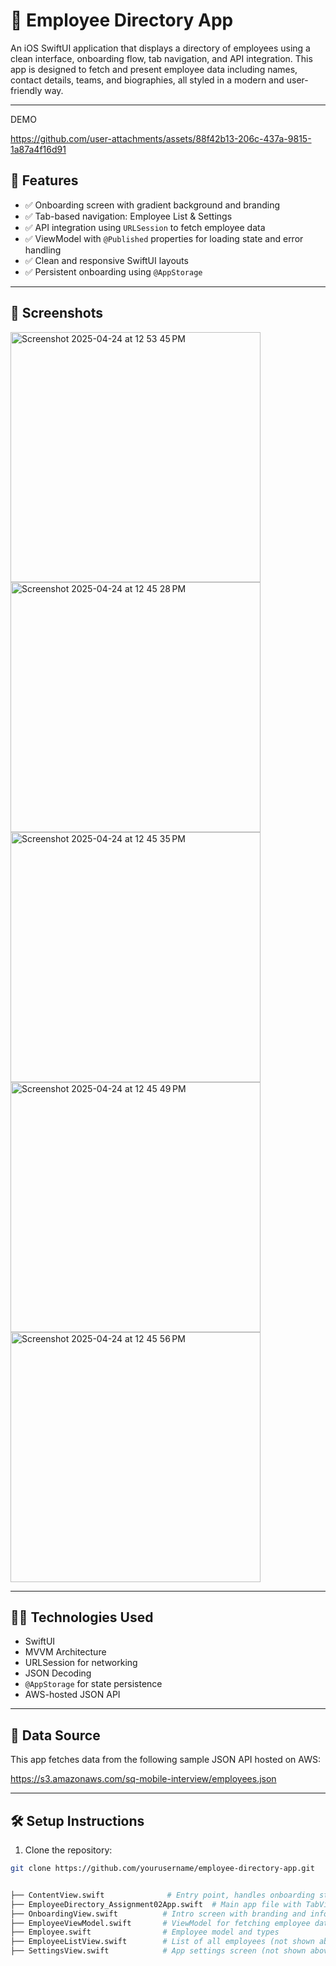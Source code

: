 # 👥 Employee Directory App

An iOS SwiftUI application that displays a directory of employees using a clean interface, onboarding flow, tab navigation, and API integration. This app is designed to fetch and present employee data including names, contact details, teams, and biographies, all styled in a modern and user-friendly way.

---

DEMO



https://github.com/user-attachments/assets/88f42b13-206c-437a-9815-1a87a4f16d91



## 🚀 Features

- ✅ Onboarding screen with gradient background and branding
- ✅ Tab-based navigation: Employee List & Settings
- ✅ API integration using `URLSession` to fetch employee data
- ✅ ViewModel with `@Published` properties for loading state and error handling
- ✅ Clean and responsive SwiftUI layouts
- ✅ Persistent onboarding using `@AppStorage`

---

## 📱 Screenshots

<img width="400" alt="Screenshot 2025-04-24 at 12 53 45 PM" src="https://github.com/user-attachments/assets/a761b684-f63d-41db-bb7d-188100111b4b" />

<img width="400" alt="Screenshot 2025-04-24 at 12 45 28 PM" src="https://github.com/user-attachments/assets/cb3f048d-445e-4b18-8005-a4503a53d663" />

<img width="400" alt="Screenshot 2025-04-24 at 12 45 35 PM" src="https://github.com/user-attachments/assets/d380bc04-b230-44b2-b0ec-4a9abdfb1bdb" />

<img width="400" alt="Screenshot 2025-04-24 at 12 45 49 PM" src="https://github.com/user-attachments/assets/c4bc49ba-8546-450f-b529-ec3eb46af2ec" />

<img width="400" alt="Screenshot 2025-04-24 at 12 45 56 PM" src="https://github.com/user-attachments/assets/913b562e-f7be-4ffd-9f96-3c441e716e1f" />


---

## 🧑‍💻 Technologies Used

- SwiftUI
- MVVM Architecture
- URLSession for networking
- JSON Decoding
- `@AppStorage` for state persistence
- AWS-hosted JSON API

---

## 🔄 Data Source

This app fetches data from the following sample JSON API hosted on AWS:

https://s3.amazonaws.com/sq-mobile-interview/employees.json


---

## 🛠 Setup Instructions

1. Clone the repository:

```bash
git clone https://github.com/yourusername/employee-directory-app.git


├── ContentView.swift              # Entry point, handles onboarding state
├── EmployeeDirectory_Assignment02App.swift  # Main app file with TabView
├── OnboardingView.swift          # Intro screen with branding and info
├── EmployeeViewModel.swift       # ViewModel for fetching employee data
├── Employee.swift                # Employee model and types
├── EmployeeListView.swift        # List of all employees (not shown above)
├── SettingsView.swift            # App settings screen (not shown above)


